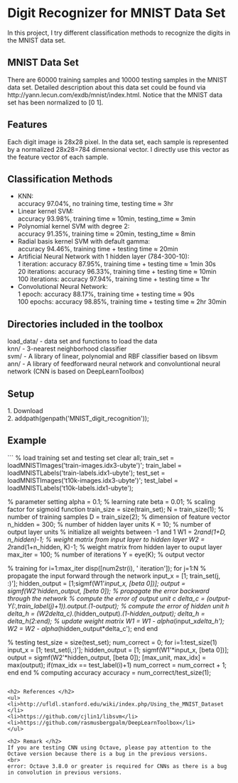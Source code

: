 <h1>Digit Recognizer for MNIST Data Set</h1>
In this project, I try different classification methods to recognize the digits in the MNIST data set.

<h2>MNIST Data Set</h2>
There are 60000 training samples and 10000 testing samples in the MNIST data set. 
Detailed description about this data set could be found via http://yann.lecun.com/exdb/mnist/index.html. 
Notice that the MNIST data set has been normalized to [0 1]. 
<h2>Features</h2>
Each digit image is 28x28 pixel. 
In the data set, each sample is represented by a normalized 28x28=784 dimensional vector. I directly use this vector as the feature vector of each sample. 
<h2>Classification Methods</h2>
<ul>
<li>
KNN: <br>
accuracy 97.04%, no training time, testing time &#8776 3hr
</li>
<li>
Linear kernel SVM: <br>
accuracy 93.98%, training time &#8776 10min, testing_time &#8776 3min
</li>
<li>
Polynomial kernel SVM with degree 2: <br>
accuracy 91.35%, training time &#8776 20min, testing_time &#8776 8min
</li>
<li>
Radial basis kernel SVM with default gamma: <br>
accuracy 94.46%, training time + testing time &#8776 20min
</li>
<li>
Artificial Neural Network with 1 hidden layer (784-300-10): <br>
1 iteration: accuracy 87.95%, training time + testing time &#8776 1min 30s <br>
20 iterations: accuracy 96.33%, training time + testing time &#8776 10min <br>
100 iterations: accuracy 97.94%, training time + testing time &#8776 1hr
</li>
<li>
Convolutional Neural Network: <br>
1 epoch: accuracy 88.17%, training time + testing time &#8776 90s <br>
100 epochs: accuracy 98.85%, training time + testing time &#8776 2hr 30min
</li>
</ul>

<h2>Directories included in the toolbox</h2>
load_data/ - data set and functions to load the data <br>
knn/ - 3-nearest neighborhood classifier <br>
svm/ - A library of linear, polynomial and RBF classifier based on libsvm <br>
ann/ - A library of feedforward neural network and convoluntional neural network (CNN is based on DeepLearnToolbox) <br>

<h2> Setup</h2>
1. Download <br>
2. addpath(genpath('MNIST_digit_recognition'));

<h2> Example </h2>
```
% load training set and testing set
clear all;
train_set = loadMNISTImages('train-images.idx3-ubyte')';
train_label = loadMNISTLabels('train-labels.idx1-ubyte');
test_set = loadMNISTImages('t10k-images.idx3-ubyte')';
test_label = loadMNISTLabels('t10k-labels.idx1-ubyte');

% parameter setting
alpha = 0.1; % learning rate
beta = 0.01; % scaling factor for sigmoid function
train_size = size(train_set);
N = train_size(1); % number of training samples
D = train_size(2); % dimension of feature vector
n_hidden = 300; % number of hidden layer units
K = 10; % number of output layer units
% initialize all weights between -1 and 1
W1 = 2*rand(1+D, n_hidden)-1; % weight matrix from input layer to hidden layer
W2 = 2*rand(1+n_hidden, K)-1; % weight matrix from hidden layer to ouput layer
max_iter = 100; % number of iterations
Y = eye(K); % output vector 


% training 
for i=1:max_iter
	disp([num2str(i), ' iteration']);
    for j=1:N
        % propagate the input forward through the network
        input_x = [1; train_set(j, :)'];
        hidden_output = [1;sigmf(W1'*input_x, [beta 0])];
        output = sigmf(W2'*hidden_output, [beta 0]);
        % propagate the error backward through the network
        % compute the error of output unit c
        delta_c = (output-Y(:,train_label(j)+1)).*output.*(1-output);
        % compute the error of hidden unit h
        delta_h = (W2*delta_c).*(hidden_output).*(1-hidden_output);
        delta_h = delta_h(2:end);
        % update weight matrix
        W1 = W1 - alpha*(input_x*delta_h');
        W2 = W2 - alpha*(hidden_output*delta_c');
    end
end

% testing 
test_size = size(test_set);
num_correct = 0;
for i=1:test_size(1)
    input_x = [1; test_set(i,:)'];
    hidden_output = [1; sigmf(W1'*input_x, [beta 0])];
    output = sigmf(W2'*hidden_output, [beta 0]);
    [max_unit, max_idx] = max(output);
    if(max_idx == test_label(i)+1)
        num_correct = num_correct + 1;
    end
end
% computing accuracy
accuracy = num_correct/test_size(1);

```

<h2> References </h2>
<ul>
<li>http://ufldl.stanford.edu/wiki/index.php/Using_the_MNIST_Dataset </li>
<li>https://github.com/cjlin1/libsvm</li>
<li>https://github.com/rasmusbergpalm/DeepLearnToolbox</li>
</ul>

<h2> Remark </h2>
If you are testing CNN using Octave, please pay attention to the Octave version because there is a bug in the previous versions.
<br>
error: Octave 3.8.0 or greater is required for CNNs as there is a bug in convolution in previous versions.

